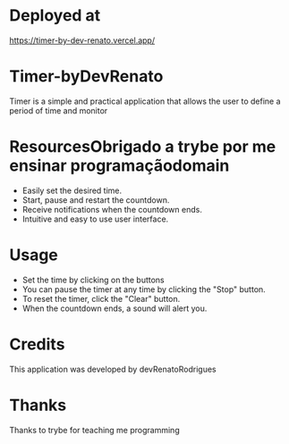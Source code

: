 # Deployed at
 https://timer-by-dev-renato.vercel.app/
# Timer-byDevRenato

Timer is a simple and practical application that allows the user to define a period of time and monitor

# ResourcesObrigado a trybe por me ensinar programaçãodomain

* Easily set the desired time.
* Start, pause and restart the countdown.
* Receive notifications when the countdown ends.
* Intuitive and easy to use user interface.

# Usage

* Set the time by clicking on the buttons
* You can pause the timer at any time by clicking the "Stop" button.
* To reset the timer, click the "Clear" button.
* When the countdown ends, a sound will alert you.

# Credits
This application was developed by devRenatoRodrigues

# Thanks
Thanks to trybe for teaching me programming